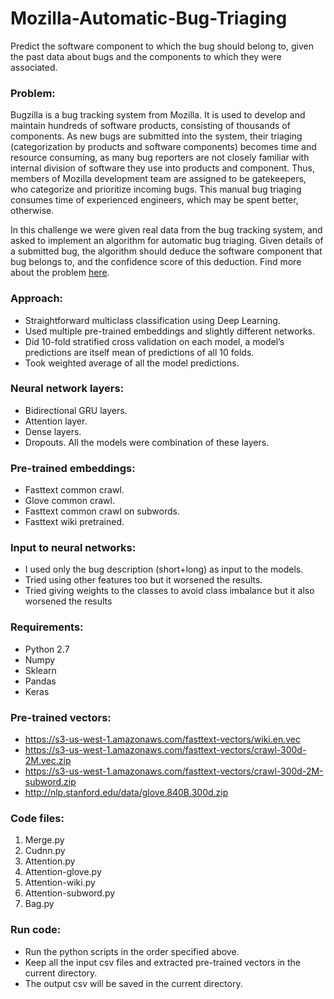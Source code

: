 # Mozilla-Automatic-Bug-Triaging
Predict the software component to which the bug should belong to, given the past data about bugs and the components to which they were associated.

### Problem:
Bugzilla is a bug tracking system from Mozilla. It is used to develop and maintain hundreds of software products, consisting of thousands of components. As new bugs are submitted into the system, their triaging (categorization by products and software components) becomes time and resource consuming, as many bug reporters are not closely familiar with internal division of software they use into products and component. Thus, members of Mozilla development team are assigned to be gatekeepers, who categorize and prioritize incoming bugs. This manual bug triaging consumes time of experienced engineers, which may be spent better, otherwise.

In this challenge we were given real data from the bug tracking system, and asked to implement an algorithm for automatic bug triaging. Given details of a submitted bug, the algorithm should deduce the software component that bug belongs to, and the confidence score of this deduction. Find more about the problem [here](https://community.topcoder.com/longcontest/?module=ViewProblemStatement&rd=17280&pm=15089).

### Approach:
* Straightforward multiclass classification using Deep Learning.
* Used multiple pre-trained embeddings and slightly different networks.
* Did 10-fold stratified cross validation on each model, a model’s predictions are itself mean of predictions of all 10 folds.
* Took weighted average of all the model predictions.

### Neural network layers:
* Bidirectional GRU layers.
* Attention layer.
* Dense layers.
* Dropouts.
 All the models were combination of these layers.

### Pre-trained embeddings:
* Fasttext common crawl.
* Glove common crawl.
* Fasttext common crawl on subwords.
* Fasttext wiki pretrained.

### Input to neural networks:
* I used only the bug description (short+long) as input to the models.
* Tried using other features too but it worsened the results.
* Tried giving weights to the classes to avoid class imbalance but it also worsened the results

### Requirements:
* Python 2.7
* Numpy
* Sklearn
* Pandas
* Keras

### Pre-trained vectors:
* https://s3-us-west-1.amazonaws.com/fasttext-vectors/wiki.en.vec
* https://s3-us-west-1.amazonaws.com/fasttext-vectors/crawl-300d-2M.vec.zip
* https://s3-us-west-1.amazonaws.com/fasttext-vectors/crawl-300d-2M-subword.zip
* http://nlp.stanford.edu/data/glove.840B.300d.zip

### Code files:
1. Merge.py
2. Cudnn.py
3. Attention.py
4. Attention-glove.py
5. Attention-wiki.py
6. Attention-subword.py
7. Bag.py

### Run code:
* Run the python scripts in the order specified above.
* Keep all the input csv files and extracted pre-trained vectors in the current directory.
* The output csv will be saved in the current directory.
